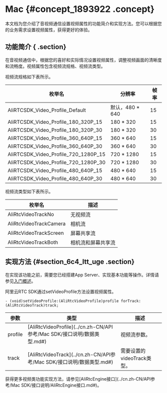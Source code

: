 # Mac {#concept_1893922 .concept}

本文档为您介绍了音视频通信设置视频属性的功能简介和实现方法。您可以根据您的业务需求设置视频属性，获得更好的体验。

## 功能简介 { .section}

在音视频通信中，根据您的喜好和实际情况设置视频属性，调整视频画面的清晰度和流畅度。视频属性包含视频流规格、视频流类型。

视频流规格如下表所示。

|枚举名|分辨率|帧率|
|---|---|--|
|AliRTCSDK\_Video\_Profile\_Default|默认，480 \* 640|15|
|AliRTCSDK\_Video\_Profile\_180\_320P\_15|180 \* 320|15|
|AliRTCSDK\_Video\_Profile\_180\_320P\_30|180 \* 320|30|
|AliRTCSDK\_Video\_Profile\_360\_640P\_15|360 \* 640|15|
|AliRTCSDK\_Video\_Profile\_360\_640P\_30|360 \* 640|30|
|AliRTCSDK\_Video\_Profile\_720\_1280P\_15|720 \* 1280|15|
|AliRTCSDK\_Video\_Profile\_720\_1280P\_30|720 \* 1280|30|
|AliRTCSDK\_Video\_Profile\_480\_640P\_15|480 \* 640|15|
|AliRTCSDK\_Video\_Profile\_480\_640P\_30|480 \* 640|30|

视频流类型如下表所示。

|枚举名|描述|
|---|--|
|AliRtcVideoTrackNo|无视频流|
|AliRtcVideoTrackCamera|相机流|
|AliRtcVideoTrackScreen|屏幕共享流|
|AliRtcVideoTrackBoth|相机流和屏幕共享流|

## 实现方法 {#section_6c4_ltt_uge .section}

在实现该功能之前，需要您已经搭建App Server、实现基本功能等操作。详情请参见[入门概述](../cn.zh-CN/快速入门/入门概述.md#)。

阿里云RTC SDK通过setVideoProfile方法设置视频属性。

``` {#codeblock_dfl_mh1_7t7}
- (void)setVideoProfile:(AliRtcVideoProfile)profile forTrack:(AliRtcVideoTrack)track;
```

|参数|类型|描述|
|--|--|--|
|profile|[AliRtcVideoProfile](../cn.zh-CN/API参考/Mac SDK/接口说明/数据类型.md#)|视频流参数。|
|track|[AliRtcVideoTrack](../cn.zh-CN/API参考/Mac SDK/接口说明/数据类型.md#)|需要设置的videoTrack类型。|

获得更多视频类功能实现方法，请参见[AliRtcEngine接口](../cn.zh-CN/API参考/Mac SDK/接口说明/AliRtcEngine接口.md#)。

